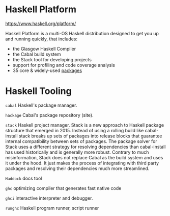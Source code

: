 # Haskell Platform

https://www.haskell.org/platform/

Haskell Platform is a multi-OS Haskell distribution designed to get you up and running quickly, that includes:
- the Glasgow Haskell Compiler
- the Cabal build system
- the Stack tool for developing projects
- support for profiling and code coverage analysis
- 35 core & widely-used [packages](https://www.haskell.org/platform/contents.html)


# Haskell Tooling

`cabal`
Haskell's package manager.

`hackage`
Cabal's package repository (site).

`stack` 
Haskell project manager.
Stack is a new approach to Haskell package structure that emerged in 2015.
Instead of using a rolling build like cabal-install stack breaks up sets of
packages into release blocks that guarantee internal compatibility between sets
of packages. The package solver for Stack uses a different strategy for resolving
dependencies than cabal-install has used historically and is generally more
robust.
Contrary to much misinformation, Stack does not replace Cabal as the
build system and uses it under the hood. It just makes the process of integrating with third party packages and resolving their dependencies much more
streamlined.

`Haddock`
docs tool
 
`ghc`
optimizing compiler that generates fast native code

`ghci`
interactive interpreter and debugger.

`runghc`
Haskell program runner, script runner
